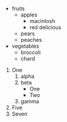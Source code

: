 - fruits
  - apples
    - macintosh
    - red delicious
  - pears
  - peaches
- vegetables
  - broccoli
  - chard

1. One
   1. alpha
   2. beta
      - One
      - Two
   3. gamma
2. Five
3. Seven
